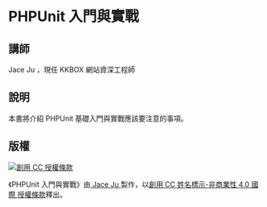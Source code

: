 # PHPUnit 入門與實戰

## 講師

Jace Ju ，現任 KKBOX 網站資深工程師

## 說明

本書將介紹 PHPUnit 基礎入門與實戰應該要注意的事項。

## 版權

<a rel="license" href="http://creativecommons.org/licenses/by-nc/4.0/"><img alt="創用 CC 授權條款" style="border-width:0" src="https://i.creativecommons.org/l/by-nc/4.0/88x31.png" /></a>

<span xmlns:dct="http://purl.org/dc/terms/" property="dct:title">《PHPUnit 入門與實戰》</span>由<a xmlns:cc="http://creativecommons.org/ns#" href="http://www.jaceju.net/" property="cc:attributionName" rel="cc:attributionURL"> Jace Ju </a>製作，以<a rel="license" href="http://creativecommons.org/licenses/by-nc/4.0/">創用 CC 姓名標示-非商業性 4.0 國際 授權條款</a>釋出。

